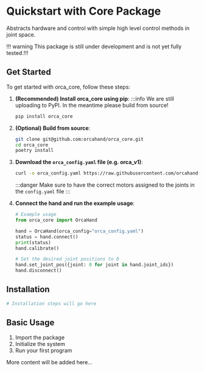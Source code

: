 # Quickstart with Core Package

Abstracts hardware and control with simple high level control methods in joint space. 

!!!  warning
This package is still under development and is not yet fully tested.!!! 

## Get Started

To get started with orca_core, follow these steps:

1. **(Recommended) Install orca_core using pip**:
    :::info 
    We are still uploading to PyPI. In the meantime please build from source!
    ```sh
    pip install orca_core
    ```

2. **(Optional) Build from source**:

    ```sh
    git clone git@github.com:orcahand/orca_core.git
    cd orca_core
    poetry install
    ```

3. **Download the `orca_config.yaml` file (e.g. orca_v1)**:
    ```sh
    curl -o orca_config.yaml https://raw.githubusercontent.com/orcahand/orca_models/main/orca_v1/orca_config.yaml
    ```
    :::danger
    Make sure to have the correct motors assigned to the joints in the `config.yaml` file
    :::

4. **Connect the hand and run the example usage**:
    ```python
    # Example usage
    from orca_core import OrcaHand

    hand = OrcaHand(orca_config="orca_config.yaml")
    status = hand.connect()
    print(status)
    hand.calibrate()

    # Set the desired joint positions to 0
    hand.set_joint_pos({joint: 0 for joint in hand.joint_ids})
    hand.disconnect()
    ```

## Installation

```bash
# Installation steps will go here
```

## Basic Usage

1. Import the package
2. Initialize the system
3. Run your first program

More content will be added here... 